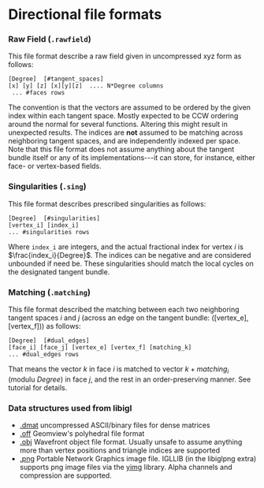 Directional file formats
===================

### Raw Field (```.rawfield```)

This  file format describe a raw field given in uncompressed xyz form as follows:

    [Degree]  [#tangent_spaces]
    [x] [y] [z] [x][y][z]  .... N*Degree columns
     ... #faces rows
     
The convention is that the vectors are assumed to be ordered by the given index within each tangent space. Mostly expected to be CCW ordering around the normal for several functions. Altering this might result in unexpected results. The indices are **not** assumed to be matching across neighboring tangent spaces, and are independently indexed per space. Note that this file format does not assume anything about the tangent bundle itself or any of its implementations---it can store, for instance, either face- or vertex-based fields.

### Singularities (```.sing```)

This file format describes prescribed singularities as follows:

    [Degree]  [#singularities]
    [vertex_i] [index_i]
    ... #singularities rows

Where ```index_i``` are integers, and the actual fractional index for vertex $i$ is $\frac{index_i}{Degree}$. The indices can be negative and are considered unbounded if need be. These singularities should match the local cycles on the designated tangent bundle.

### Matching (```.matching```)

This file format described the matching between each two neighboring tangent spaces $i$ and $j$ (across an edge on the tangent bundle: ([vertex_e], [vertex_f])) as follows:

    [Degree]  [#dual_edges]
    [face_i] [face_j] [vertex_e] [vertex_f] [matching_k]
    ... #dual_edges rows
    
  That means the vector $k$ in face $i$ is matched to vector $k+matching_i$ (modulu $Degree$) in face $j$, and the rest in an order-preserving manner. See tutorial for details.
    
### Data structures used from libigl

- [.dmat](./dmat) uncompressed ASCII/binary files for dense matrices
- [.off](http://wias-berlin.de/software/tetgen/fformats.off.html) Geomview's polyhedral file format
- [.obj](http://en.wikipedia.org/wiki/Wavefront_.obj_file#File_format) Wavefront object file format. Usually unsafe to assume anything more than vertex positions and triangle indices are supported
- [.png](https://en.wikipedia.org/wiki/Portable_Network_Graphics) Portable Network Graphics image file. IGLLIB (in the libiglpng extra) supports png image files via the [yimg](https://github.com/yig/yimg) library. Alpha channels and compression are supported.


